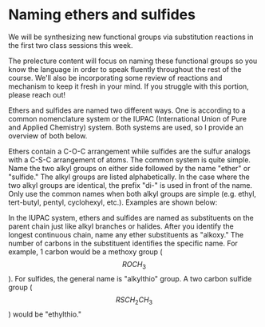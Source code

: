 # Naming ethers and sulfides

We will be synthesizing new functional groups via substitution reactions in the first two class sessions this week.

The prelecture content will focus on naming these functional groups so you know the language in order to speak fluently throughout the rest of the course.  We'll also be incorporating some review of reactions and mechanism to keep it fresh in your mind. If you struggle with this portion, please reach out!

Ethers and sulfides are named two different ways.  One is according to a common nomenclature system or the IUPAC (International Union of Pure and Applied Chemistry) system.  Both systems are used, so I provide an overview of both below.

Ethers contain a C-O-C arrangement while sulfides are the sulfur analogs with a C-S-C arrangement of atoms.  The common system is quite simple.  Name the two alkyl groups on either side followed by the name "ether" or "sulfide."  The alkyl groups are listed alphabetically.  In the case where the two alkyl groups are identical, the prefix "di-" is used in front of the name.  Only use the common names when both alkyl groups are simple (e.g. ethyl, tert-butyl, pentyl, cyclohexyl, etc.).  Examples are shown below:


In the IUPAC system, ethers and sulfides are named as substituents on the parent chain just like alkyl branches or halides.  After you identify the longest continuous chain, name any ether substituents as "alkoxy."  The number of carbons in the substituent identifies the specific name.  For example, 1 carbon would be a methoxy group ($$ROCH_3$$).  For sulfides, the general name is "alkylthio" group.  A two carbon sulfide group ($$RSCH_2CH_3$$) would be "ethylthio."  



